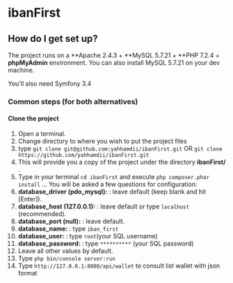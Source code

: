 # ibanFirst

## How do I get set up? ###
The project runs on a **Apache 2.4.3 + **MySQL 5.7.21 + **PHP 7.2.4 + **phpMyAdmin** environment. You can also install MySQL 5.7.21 on your dev machine.

You'll also need Symfony 3.4 

### Common steps (for both alternatives)

#### Clone the project

1. Open a terminal.
2. Change directory to where you wish to put the project files
3. type `git clone git@github.com:yahhamdii/ibanFirst.git` OR `git clone https://github.com/yahhamdii/ibanFirst.git`
4. This will provide you a copy of the project under the directory **ibanFirst/** .
5. Type in your terminal `cd ibanFirst` and execute `php composer.phar install`
... You will be asked a few questions for configuration:
 1. **database_driver (pdo_mysql):** : leave default (keep blank and hit [Enter]).
 1. **database_host (127.0.0.1):** : leave default or type `localhost` (recommended).
 1. **database_port (null):** : leave default.
 1. **database_name:** : type `iban_first`
 1. **database_user:** : type `root`(your SQL username)
 1. **database_password:** : type `**********` (your SQL password)
 1. Leave all other values by default.
 6. Type `php bin/console server:run` 
 7. Type `http://127.0.0.1:8000/api/wallet` to consult list wallet with json format



